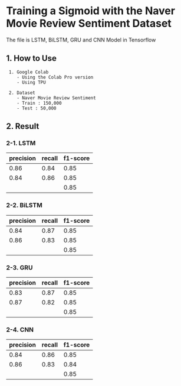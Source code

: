 # Training a Sigmoid with the Naver Movie Review Sentiment Dataset

The file is LSTM, BiLSTM, GRU and CNN Model in Tensorflow

## 1. How to Use
```markdowns
 1. Google Colab 
    - Using the Colab Pro version
    - Using TPU
 
 2. Dataset 
    - Naver Movie Review Sentiment
    - Train : 150,000
    - Test : 50,000 
```

## 2. Result 
### 2-1. LSTM 

   |precision|recall|f1-score|
   |------|---|---|
   |0.86|0.84|0.85|
   |0.84|0.86|0.85|
   |||0.85|

### 2-2. BiLSTM

   |precision|recall|f1-score|
   |------|---|---|
   |0.84|0.87|0.85|
   |0.86|0.83|0.85|
   |||0.85|

### 2-3. GRU

   |precision|recall|f1-score|
   |------|---|---|
   |0.83|0.87|0.85|
   |0.87|0.82|0.85|
   |||0.85|

### 2-4. CNN

   |precision|recall|f1-score|
   |------|---|---|
   |0.84|0.86|0.85|
   |0.86|0.83|0.84|
   |||0.85|
